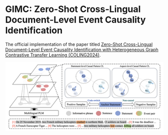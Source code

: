 # GIMC: Zero-Shot Cross-Lingual Document-Level Event Causality Identification

The official implementation of the paper titled [Zero-Shot Cross-Lingual Document-Level Event Causality Identification with Heterogeneous Graph Contrastive Transfer Learning (COLING2024)](https://arxiv.org/pdf/2403.02893). 

![Overview of our multi-agent framework for Judicial Decision-Making](https://github.com/Hezhitao2021/GIMC/blob/main/Framework.png)



